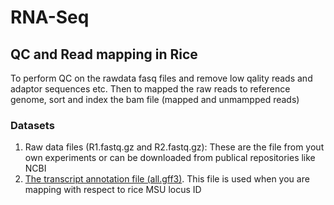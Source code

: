 # RNA-Seq
<p align="justify">

  
## QC and Read mapping in Rice
To perform QC on the rawdata fasq files and remove low qality reads and adaptor sequences etc. Then to mapped the raw reads to reference genome, sort and index the bam file (mapped and unmampped reads)

### Datasets
1. Raw data files (R1.fastq.gz and R2.fastq.gz): These are the file from yout own experiments or can be downloaded from publical repositories like NCBI
2.  [The transcript annotation file (all.gff3)](http://rice.uga.edu/pub/data/Eukaryotic_Projects/o_sativa/annotation_dbs/pseudomolecules/version_7.0/all.dir). This file is used when you are mapping with respect to rice MSU locus ID



